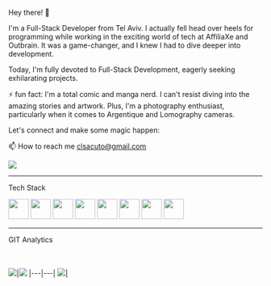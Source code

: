 
Hey there! 👋

I'm a Full-Stack Developer from Tel Aviv. I actually fell head over heels for programming while working in the exciting world of tech at AffiliaXe and Outbrain. It was a game-changer, and I knew I had to dive deeper into development. 

Today, I'm fully devoted to Full-Stack Development, eagerly seeking exhilarating projects. 

⚡ fun fact: I'm a total comic and manga nerd. I can't resist diving into the amazing stories and artwork. 
Plus, I'm a photography enthusiast, particularly when it comes to Argentique and Lomography cameras.

Let's connect and make some magic happen:

📫 How to reach me clsacuto@gmail.com

[<img src="https://img.shields.io/badge/linkedin-%230077B5.svg?&style=for-the-badge&logo=linkedin&logoColor=white" />](https://www.linkedin.com/in/claire-sacuto/)

<hr>

Tech Stack

<img src="https://cdn.jsdelivr.net/gh/devicons/devicon/icons/javascript/javascript-original.svg" width=40  />
<img src="https://cdn.jsdelivr.net/gh/devicons/devicon/icons/react/react-original.svg" width=40   />
<img src="https://cdn.jsdelivr.net/gh/devicons/devicon/icons/redux/redux-original.svg" width=40   />        
<img src="https://cdn.jsdelivr.net/gh/devicons/devicon/icons/nodejs/nodejs-plain-wordmark.svg" width=40  />   
<img src="https://cdn.jsdelivr.net/gh/devicons/devicon/icons/firebase/firebase-plain.svg" width=40  />
<img src="https://cdn.jsdelivr.net/gh/devicons/devicon/icons/html5/html5-original.svg" width=40  />    
<img src="https://cdn.jsdelivr.net/gh/devicons/devicon/icons/bootstrap/bootstrap-original.svg" width=40 />
<img src="https://cdn.jsdelivr.net/gh/devicons/devicon/icons/git/git-original.svg" width=40 /> 



<hr>          

GIT Analytics

<br><br>
<img src="https://github-readme-stats.vercel.app/api?username=klair8&&show_icons=true&count_private=true&theme=github_dark">|<img src="https://github-readme-streak-stats.herokuapp.com/?user=klair8&theme=blueberry_duo"/>
|---|---|
<img src="https://github-readme-stats.vercel.app/api/top-langs/?username=klair8&layout=compact&theme=github_dark"/>|






